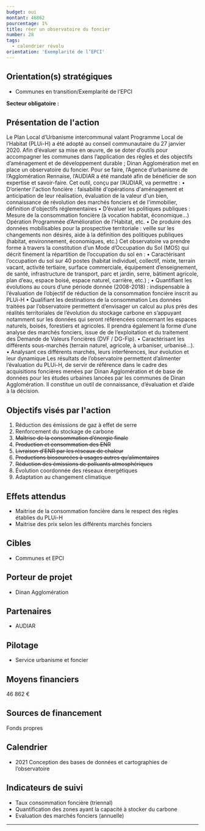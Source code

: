 ```yaml
---
budget: oui
montant: 46862
pourcentage: 1%
title: réer un observatoire du foncier
number: 28
tags:
  - calendrier révolu
orientation: 'Exemplarité de l’EPCI'
---
```


## Orientation(s) stratégiques

- Communes en transition/Exemplarité de l’EPCI

**Secteur obligatoire :**

## Présentation de l'action

Le Plan Local d’Urbanisme intercommunal valant Programme Local de l’Habitat (PLUi-H) a été adopté au conseil communautaire du 27 janvier 2020. Afin d’évaluer sa mise en œuvre, de se doter d’outils pour accompagner les communes dans l’application des règles et des objectifs d’aménagement et de développement durable ; Dinan Agglomération met en place un observatoire du foncier. Pour se faire, l’Agence d’urbanisme de l’Agglomération Rennaise, l’AUDIAR a été mandaté afin de bénéficier de son expertise et savoir-faire.
Cet outil, conçu par l’AUDIAR, va permettre :
• D’orienter l'action foncière : faisabilité d'opérations d'aménagement et anticipation
de leur réalisation, évaluation de la valeur d'un bien, connaissance de révolution des marchés fonciers et de l'immobilier, définition d'objectifs réglementaires
• D’évaluer les politiques publiques : Mesure de la consommation foncière (à vocation habitat, économique...) Opération Programmée d’Amélioration de l’Habitat, etc.
• De produire des données mobilisables pour la prospective territoriale : veille sur les changements non désirés, aide à la définition des politiques publiques (habitat, environnement, économiques, etc.)
Cet observatoire va prendre forme à travers la constitution d’un Mode d’Occupation du Sol (MOS) qui décrit finement la répartition de l’occupation du sol en :
• Caractérisant l’occupation du sol sur 40 postes (habitat individuel, collectif, mixte, terrain vacant, activité tertiaire, surface commerciale, équipement d’enseignement, de santé, infrastructure de transport, parc et jardin, serre, bâtiment agricole, plan d’eau, espace boisé, espace naturel, carrière, etc.) ;
• Quantifiant les évolutions au cours d’une période donnée (2008-2018) : indispensable à l’évaluation de l’objectif de réduction de la consommation foncière inscrit au PLUi-H
• Qualifiant les destinations de la consommation
Les données traitées par l’observatoire permettent d’envisager un calcul au plus près des réalités territoriales de l’évolution du stockage carbone en s’appuyant notamment sur les données qui seront référencées concernant les espaces naturels, boisés, forestiers et agricoles.
Il prendra également la forme d’une analyse des marchés fonciers, issue de de l’exploitation et du traitement des Demande de Valeurs Foncières (DVF / DG-Fip).
• Caractérisant les différents sous-marchés (terrain naturel, agricole, à urbaniser, urbanisé...).
• Analysant ces différents marchés, leurs interférences, leur évolution et leur dynamique
Les résultats de l’observatoire permettent d’alimenter l’évaluation du PLUi-H, de servir de référence dans le cadre des acquisitions foncières menées par Dinan Agglomération et de base de données pour les études urbaines lancées par les communes de Dinan Agglomération. Il constitue un outil de connaissance, d’évaluation et d’aide à la décision.

## Objectifs visés par l'action

1. Réduction des émissions de gaz à effet de serre
2. Renforcement du stockage de carbone
3. ~~Maîtrise de la consommation d’énergie finale~~
4. ~~Production et consommation des ENR~~
5. ~~Livraison d’ENR par les réseaux de chaleur~~
6. ~~Productions biosourcées à usages autres qu’alimentaires~~
7. ~~Réduction des émissions de polluants atmosphériques~~
8. Évolution coordonnée des réseaux énergétiques
9. Adaptation au changement climatique

## Effets attendus

- Maitrise de la consommation foncière dans le respect des règles établies du PLUi-H
- Maitrise des prix selon les différents marchés fonciers

## Cibles

- Communes et EPCI

## Porteur de projet

- Dinan Agglomération

## Partenaires

- AUDIAR

## Pilotage

- Service urbanisme et foncier

## Moyens financiers

46 862 €

## Sources de financement

Fonds propres

## Calendrier

- 2021 Conception des bases de données et cartographies de l’observatoire

## Indicateurs de suivi

- Taux consommation foncière (triennal)
- Quantification des zones ayant la capacité à stocker du carbone
- Evaluation des marchés fonciers (annuelle)

---
